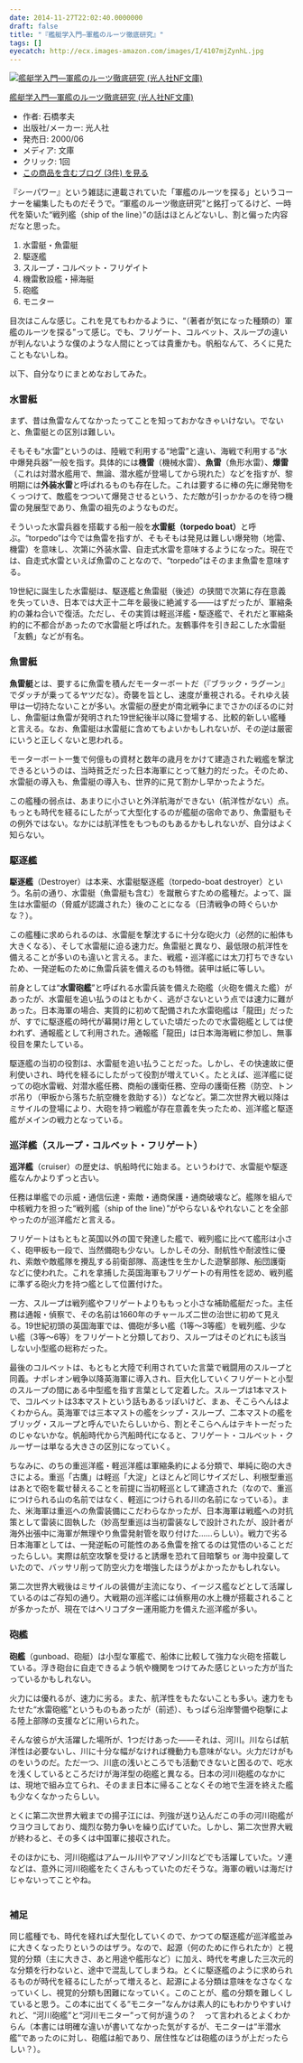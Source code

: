 ```yaml
---
date: 2014-11-27T22:02:40.0000000
draft: false
title: "『艦艇学入門―軍艦のルーツ徹底研究』"
tags: []
eyecatch: http://ecx.images-amazon.com/images/I/4107mjZynhL.jpg
---
```

<p><div class="hatena-asin-detail"><a href="http://www.amazon.co.jp/exec/obidos/ASIN/4769822774/bestylesnet-22/"><img src="http://ecx.images-amazon.com/images/I/4107mjZynhL._SL160_.jpg" class="hatena-asin-detail-image" alt="艦艇学入門―軍艦のルーツ徹底研究 (光人社NF文庫)" title="艦艇学入門―軍艦のルーツ徹底研究 (光人社NF文庫)"></a><div class="hatena-asin-detail-info"><p class="hatena-asin-detail-title"><a href="http://www.amazon.co.jp/exec/obidos/ASIN/4769822774/bestylesnet-22/">艦艇学入門―軍艦のルーツ徹底研究 (光人社NF文庫)</a></p><ul><li><span class="hatena-asin-detail-label">作者:</span> 石橋孝夫</li><li><span class="hatena-asin-detail-label">出版社/メーカー:</span> 光人社</li><li><span class="hatena-asin-detail-label">発売日:</span> 2000/06</li><li><span class="hatena-asin-detail-label">メディア:</span> 文庫</li><li> <span class="hatena-asin-detail-label">クリック</span>: 1回</li><li><a href="http://d.hatena.ne.jp/asin/4769822774/bestylesnet-22" target="_blank">この商品を含むブログ (3件) を見る</a></li></ul></div><div class="hatena-asin-detail-foot"></div></div></p><p>『シーパワー』という雑誌に連載されていた「軍艦のルーツを探る」というコーナーを編集したものだそうで。“軍艦のルーツ徹底研究”と銘打ってるけど、一時代を築いた“戦列艦（ship of the line）”の話はほとんどないし、割と偏った内容だなと思った。</p>

<ol>
<li>水雷艇・魚雷艇</li>
<li>駆逐艦</li>
<li>スループ・コルベット・フリゲイト</li>
<li>機雷敷設艦・掃海艇</li>
<li>砲艦</li>
<li>モニター</li>
</ol><p>目次はこんな感じ。これを見てもわかるように、“（著者が気になった種類の）軍艦のルーツを探る”って感じ。でも、フリゲート、コルベット、スループの違いが判んないような僕のような人間にとっては貴重かも。帆船なんて、ろくに見たこともないしね。</p><p>以下、自分なりにまとめなおしてみた。</p>

<div class="section">
<h3>水雷艇</h3>
<p>まず、昔は魚雷なんてなかったってことを知っておかなきゃいけない。でないと、魚雷艇との区別は難しい。</p><p>そもそも“水雷”というのは、陸戦で利用する“地雷”と違い、海戦で利用する“水中爆発兵器”一般を指す。具体的には<b>機雷</b>（機械水雷）、<b>魚雷</b>（魚形水雷）、<b>爆雷</b>（これは対潜水艦用で、無論、潜水艦が登場してから現れた）などを指すが、黎明期には<b>外装水雷</b>と呼ばれるものも存在した。これは要するに棒の先に爆発物をくっつけて、敵艦をつついて爆発させるという、ただ敵が引っかかるのを待つ機雷の発展型であり、魚雷の祖先のようなものだ。</p><p>そういった水雷兵器を搭載する船一般を<b>水雷艇（torpedo boat）</b>と呼ぶ。“torpedo”は今では魚雷を指すが、そもそもは発見は難しい爆発物（地雷、機雷）を意味し、次第に外装水雷、自走式水雷を意味するようになった。現在では、自走式水雷といえば魚雷のことなので、“torpedo”はそのまま魚雷を意味する。</p><p>19世紀に誕生した水雷艇は、駆逐艦と魚雷艇（後述）の狭間で次第に存在意義を失っていき、日本では大正十二年を最後に絶滅する――はずだったが、軍縮条約の兼ね合いで復活。ただし、その実質は軽巡洋艦・駆逐艦で、それだと軍縮条約的に不都合があったので水雷艇と呼ばれた。友鶴事件を引き起こした水雷艇「友鶴」などが有名。</p>

</div>
<div class="section">
<h3>魚雷艇</h3>
<p><b>魚雷艇</b>とは、要するに魚雷を積んだモーターボートだ（『ブラック・ラグーン』でダッチが乗ってるヤツだな）。奇襲を旨とし、速度が重視される。それゆえ装甲は一切持たないことが多い。水雷艇の歴史が南北戦争にまでさかのぼるのに対し、魚雷艇は魚雷が発明された19世紀後半以降に登場する、比較的新しい艦種と言える。なお、魚雷艇は水雷艇に含めてもよいかもしれないが、その逆は厳密にいうと正しくないと思われる。</p><p>モーターボート一隻で何億もの資材と数年の歳月をかけて建造された戦艦を撃沈できるというのは、当時貧乏だった日本海軍にとって魅力的だった。そのため、水雷艇の導入も、魚雷艇の導入も、世界的に見て割かし早かったようだ。</p><p>この艦種の弱点は、あまりに小さいと外洋航海ができない（航洋性がない）点。もっとも時代を経るにしたがって大型化するのが艦艇の宿命であり、魚雷艇もその例外ではない。なかには航洋性をもつものもあるかもしれないが、自分はよく知らない。</p>

</div>
<div class="section">
<h3>駆逐艦</h3>
<p><b>駆逐艦</b>（Destroyer）は本来、水雷艇駆逐艦（torpedo-boat destroyer）という。名前の通り、水雷艇（魚雷艇も含む）を蹴散らすための艦種だ。よって、誕生は水雷艇の（脅威が認識された）後のことになる（日清戦争の時ぐらいかな？）。</p><p>この艦種に求められるのは、水雷艇を撃沈するに十分な砲火力（必然的に船体も大きくなる）、そして水雷艇に迫る速力だ。魚雷艇と異なり、最低限の航洋性を備えることが多いのも違いと言える。また、戦艦・巡洋艦には太刀打ちできないため、一発逆転のために魚雷兵装を備えるのも特徴。装甲は紙に等しい。</p><p>前身としては“<b>水雷砲艦</b>”と呼ばれる水雷兵装を備えた砲艦（火砲を備えた艦）があったが、水雷艇を追い払うのはともかく、逃がさないという点では速力に難があった。日本海軍の場合、実質的に初めて配備された水雷砲艦は「龍田」だったが、すでに駆逐艦の時代が幕開け用としていた頃だったので水雷砲艦としては使われず、通報艦として利用された。通報艦「龍田」は日本海海戦に参加し、無事役目を果たしている。</p><p>駆逐艦の当初の役割は、水雷艇を追い払うことだった。しかし、その快速故に便利使いされ、時代を経るにしたがって役割が増えていく。たとえば、巡洋艦に従っての砲水雷戦、対潜水艦任務、商船の護衛任務、空母の護衛任務（防空、トンボ吊り（甲板から落ちた航空機を救助する））などなど。第二次世界大戦以降はミサイルの登場により、大砲を持つ戦艦が存在意義を失ったため、巡洋艦と駆逐艦がメインの戦力となっている。</p>

</div>
<div class="section">
<h3>巡洋艦（スループ・コルベット・フリゲート）</h3>
<p><b>巡洋艦</b>（cruiser）の歴史は、帆船時代に始まる。というわけで、水雷艇や駆逐艦なんかよりずっと古い。</p><p>任務は単艦での示威・通信伝達・索敵・通商保護・通商破壊など。艦隊を組んで中核戦力を担った“戦列艦（ship of the line）”がやらない＆やれないことを全部やったのが巡洋艦だと言える。</p><p>フリゲートはもともと英国以外の国で発達した艦で、戦列艦に比べて艦形は小さく、砲甲板も一段で、当然備砲も少ない。しかしその分、耐航性や耐波性に優れ、索敵や敵艦隊を攪乱する前衛部隊、高速性を生かした遊撃部隊、船団護衛などに使われた。これを拿捕した英国海軍もフリゲートの有用性を認め、戦列艦に準ずる砲火力を持つ艦として位置付けた。</p><p>一方、スループは戦列艦やフリゲートよりももっと小さな補助艦艇だった。主任務は通報・偵察で、その名前は1660年のチャールズ二世の治世に初めて見える。19世紀初頭の英国海軍では、備砲が多い艦（1等～3等艦）を戦列艦、少ない艦（3等～6等）をフリゲートと分類しており、スループはそのどれにも該当しない小型艦の総称だった。</p><p>最後のコルベットは、もともと大陸で利用されていた言葉で戦闘用のスループと同義。ナポレオン戦争以降英海軍に導入され、巨大化していくフリゲートと小型のスループの間にある中型艦を指す言葉として定着した。スループは1本マストで、コルベットは3本マストという話もあるッぽいけど、まぁ、そこらへんはよくわからん。英海軍では三本マストの艦をシップ・スループ、二本マストの艦をブリッグ・スループと呼んでいたらしいから、割とそこらへんはテキトーだったのじゃないかな。帆船時代から汽船時代になると、フリゲート・コルベット・クルーザーは単なる大きさの区別になっていく。</p><p>ちなみに、のちの重巡洋艦・軽巡洋艦は軍縮条約による分類で、単純に砲の大きさによる。重巡「古鷹」は軽巡「大淀」とほとんど同じサイズだし、利根型重巡はあとで砲を載せ替えることを前提に当初軽巡として建造された（なので、重巡につけられる山の名前ではなく、軽巡につけられる川の名前になっている）。また、米海軍は重巡への魚雷装備にこだわらなかったが、日本海軍は戦艦への対抗策として雷装に固執した（妙高型重巡は当初雷装なしで設計されたが、設計者が海外出張中に海軍が無理やり魚雷発射管を取り付けた……らしい）。戦力で劣る日本海軍としては、一発逆転の可能性のある魚雷を捨てるのは覚悟のいることだったらしい。実際は航空攻撃を受けると誘爆を恐れて目暗撃ち or 海中投棄していたので、バッサリ削って防空火力を増強したほうがよかったかもしれない。</p><p>第二次世界大戦後はミサイルの装備が主流になり、イージス艦などとして活躍しているのはご存知の通り。大戦期の巡洋艦には偵察用の水上機が搭載されることが多かったが、現在ではヘリコプター運用能力を備えた巡洋艦が多い。</p>

</div>
<div class="section">
<h3>砲艦</h3>
<p><b>砲艦</b>（gunboad、砲艇）は小型な軍艦で、船体に比較して強力な火砲を搭載している。浮き砲台に自走できるよう帆や機関をつけてみた感じといった方が当たっているかもしれない。</p><p>火力には優れるが、速力に劣る。また、航洋性をもたないことも多い。速力をもたせた“水雷砲艦”というものもあったが（前述）、もっぱら沿岸警備や砲撃による陸上部隊の支援などに用いられた。</p><p>そんな彼らが大活躍した場所が、1つだけあった――それは、河川。川ならば航洋性は必要ないし、川に十分な幅がなければ機動力も意味がない。火力だけがものをいうのだ。ただ一つ、川底の浅いところでも活動できないと困るので、吃水を浅くしているところだけが海洋型の砲艦と異なる。日本の河川砲艦のなかには、現地で組み立てられ、そのまま日本に帰ることなくその地で生涯を終えた艦も少なくなかったらしい。</p><p>とくに第二次世界大戦までの揚子江には、列強が送り込んだこの手の河川砲艦がウヨウヨしており、熾烈な勢力争いを繰り広げていた。しかし、第二次世界大戦が終わると、その多くは中国軍に接収された。</p><p>そのほかにも、河川砲艦はアムール川やアマゾン川などでも活躍していた。ソ連などは、意外に河川砲艦をたくさんもっていたのだそうな。海軍の戦いは海だけじゃないってことやね。<br />
<br />
</p>

</div>
<div class="section">
<h3>補足</h3>
<p>同じ艦種でも、時代を経れば大型化していくので、かつての駆逐艦が巡洋艦並みに大きくなったりというのはザラ。なので、起源（何のために作られたか）と視覚的分類（主に大きさ、あと用途や艦形など）に加え、時代を考慮した三次元的な分類を行わないと、途中で混乱してしまうね。とくに駆逐艦のように求められるものが時代を経るにしたがって増えると、起源による分類は意味をなさなくなっていくし、視覚的分類も困難になっていく。このことが、艦の分類を難しくしていると思う。この本に出てくる“モニター”なんかは素人的にもわかりやすいけれど、“河川砲艦”と“河川モニター”って何が違うの？　って言われるとよくわからん（本書には明確な違いが書いてなかった気がするが、モニターは“半潜水艦”であったのに対し、砲艦は船であり、居住性などは砲艦のほうが上だったらしい？）。</p>

</div>